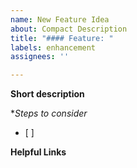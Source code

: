 ```yaml
---
name: New Feature Idea
about: Compact Description
title: "#### Feature: "
labels: enhancement
assignees: ''

---
```


**Short description**

**Steps to consider*
- [ ]

**Helpful Links**
